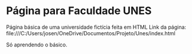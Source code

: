 # Página para Faculdade UNES
Página básica de uma universidade fictícia feita em HTML
Link da página: file:///C:/Users/josen/OneDrive/Documentos/Projeto/Unes/index.html

Só aprendendo o básico.
